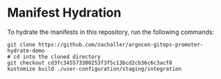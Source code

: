 # Manifest Hydration

To hydrate the manifests in this repository, run the following commands:

```shell
git clone https://github.com/zachaller/argocon-gitops-promoter-hydrate-demo
# cd into the cloned directory
git checkout cd3fc345573300253f3f5c13bcd2cb36c6c3acf8
kustomize build ./user-configuration/staging/integration
```
